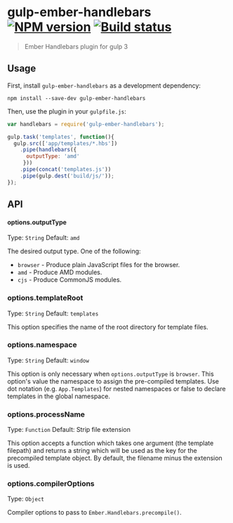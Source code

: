 # gulp-ember-handlebars [![NPM version][npm-image]][npm-url] [![Build status][travis-image]][travis-url]
> Ember Handlebars plugin for gulp 3

## Usage

First, install `gulp-ember-handlebars` as a development dependency:

```shell
npm install --save-dev gulp-ember-handlebars
```

Then, use the plugin in your `gulpfile.js`:

```javascript
var handlebars = require('gulp-ember-handlebars');

gulp.task('templates', function(){
  gulp.src(['app/templates/*.hbs'])
    .pipe(handlebars({
      outputType: 'amd'
     }))
    .pipe(concat('templates.js'))
    .pipe(gulp.dest('build/js/'));
});
```

## API

#### options.outputType
Type: `String`
Default: `amd`

The desired output type. One of the following:

* `browser` - Produce plain JavaScript files for the browser.
* `amd` - Produce AMD modules.
* `cjs` - Produce CommonJS modules.

### options.templateRoot
Type: `String`
Default: `templates`

This option specifies the name of the root directory for template files.

### options.namespace
Type: `String`
Default: `window`

This option is only necessary when `options.outputType` is `browser`. This
option's value the namespace to assign the pre-compiled templates. Use dot
notation (e.g. `App.Templates`) for nested namespaces or false to declare
templates in the global namespace.

### options.processName
Type: `Function`
Default: Strip file extension

This option accepts a function which takes one argument (the template filepath)
and returns a string which will be used as the key for the precompiled
template object. By default, the filename minus the extension is used.

### options.compilerOptions
Type: `Object`

Compiler options to pass to `Ember.Handlebars.precompile()`.


[travis-url]: http://travis-ci.org/fuseelements/gulp-ember-handlebars
[travis-image]: https://secure.travis-ci.org/fuseelements/gulp-ember-handlebars.png?branch=master
[npm-url]: https://npmjs.org/package/gulp-ember-handlebars
[npm-image]: https://badge.fury.io/js/gulp-ember-handlebars.png
